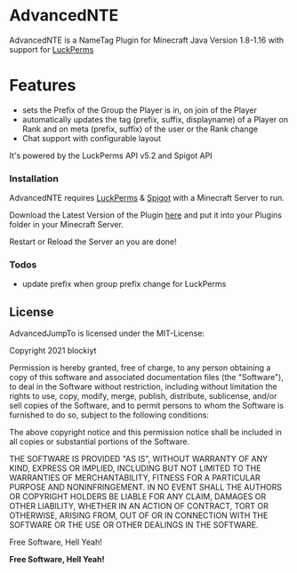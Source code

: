 # AdvancedNTE
AdvancedNTE is a NameTag Plugin for Minecraft Java Version 1.8-1.16 with support for [LuckPerms](https://luckperms.net)

# Features

  - sets the Prefix of the Group the Player is in, on join of the Player
  - automatically updates the tag (prefix, suffix, displayname) of a Player on Rank and on meta (prefix, suffix) of the user or the Rank change
  - Chat support with configurable layout



It's powered by the LuckPerms API v5.2 and Spigot API


### Installation

AdvancedNTE requires [LuckPerms](https://luckperms.net) & [Spigot](https://www.spigotmc.org/) with a Minecraft Server to run.

Download the Latest Version of the Plugin [here]() and put it into your Plugins folder in your Minecraft Server.

Restart or Reload the Server an you are done!

### Todos

 - update prefix when group prefix change for LuckPerms


License
----

AdvancedJumpTo is licensed under the MIT-License:

Copyright 2021 blockiyt

Permission is hereby granted, free of charge, to any person obtaining a copy of this software and associated documentation files (the "Software"), to deal in the Software without restriction, including without limitation the rights to use, copy, modify, merge, publish, distribute, sublicense, and/or sell copies of the Software, and to permit persons to whom the Software is furnished to do so, subject to the following conditions:

The above copyright notice and this permission notice shall be included in all copies or substantial portions of the Software.

THE SOFTWARE IS PROVIDED "AS IS", WITHOUT WARRANTY OF ANY KIND, EXPRESS OR IMPLIED, INCLUDING BUT NOT LIMITED TO THE WARRANTIES OF MERCHANTABILITY, FITNESS FOR A PARTICULAR PURPOSE AND NONINFRINGEMENT. IN NO EVENT SHALL THE AUTHORS OR COPYRIGHT HOLDERS BE LIABLE FOR ANY CLAIM, DAMAGES OR OTHER LIABILITY, WHETHER IN AN ACTION OF CONTRACT, TORT OR OTHERWISE, ARISING FROM, OUT OF OR IN CONNECTION WITH THE SOFTWARE OR THE USE OR OTHER DEALINGS IN THE SOFTWARE.

Free Software, Hell Yeah!

**Free Software, Hell Yeah!**
